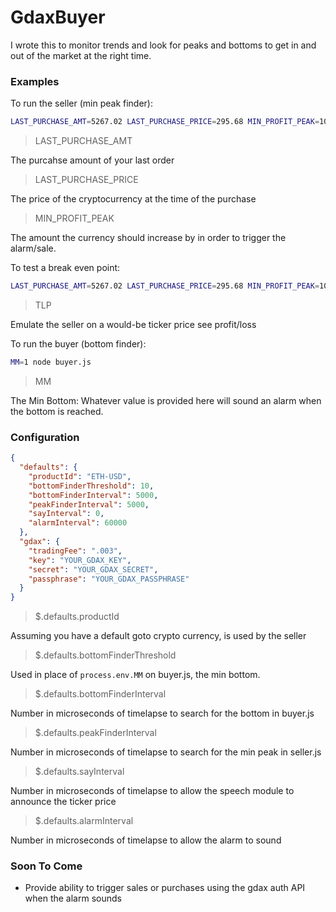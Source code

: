 # GdaxBuyer

I wrote this to monitor trends and look for peaks and bottoms to get in and out of the market at 
the right time.

### Examples

To run the seller (min peak finder):

```bash
LAST_PURCHASE_AMT=5267.02 LAST_PURCHASE_PRICE=295.68 MIN_PROFIT_PEAK=10 node seller.js
```

> LAST_PURCHASE_AMT

The purcahse amount of your last order

> LAST_PURCHASE_PRICE

The price of the cryptocurrency at the time of the purchase

> MIN_PROFIT_PEAK

The amount the currency should increase by in order to trigger the alarm/sale.

To test a break even point:

```bash
LAST_PURCHASE_AMT=5267.02 LAST_PURCHASE_PRICE=295.68 MIN_PROFIT_PEAK=10 TLP=300 node seller.js
```

> TLP

Emulate the seller on a would-be ticker price see profit/loss

To run the buyer (bottom finder):

```bash
MM=1 node buyer.js
```
> MM

The Min Bottom: Whatever value is provided here will sound an alarm when the bottom is reached.

### Configuration

```json
{
  "defaults": {
    "productId": "ETH-USD",
    "bottomFinderThreshold": 10,
    "bottomFinderInterval": 5000,
    "peakFinderInterval": 5000,
    "sayInterval": 0,
    "alarmInterval": 60000
  },
  "gdax": {
    "tradingFee": ".003",
    "key": "YOUR_GDAX_KEY",
    "secret": "YOUR_GDAX_SECRET",
    "passphrase": "YOUR_GDAX_PASSPHRASE"
  }
}
```

> $.defaults.productId

Assuming you have a default goto crypto currency, is used by the seller

> $.defaults.bottomFinderThreshold

Used in place of `process.env.MM` on buyer.js, the min bottom.

> $.defaults.bottomFinderInterval

Number in microseconds of timelapse to search for the bottom in buyer.js

>$.defaults.peakFinderInterval

Number in microseconds of timelapse to search for the min peak in seller.js

>$.defaults.sayInterval

Number in microseconds of timelapse to allow the speech module to announce the ticker price

>$.defaults.alarmInterval

Number in microseconds of timelapse to allow the alarm to sound

### Soon To Come

* Provide ability to trigger sales or purchases using the gdax auth API when the alarm sounds
